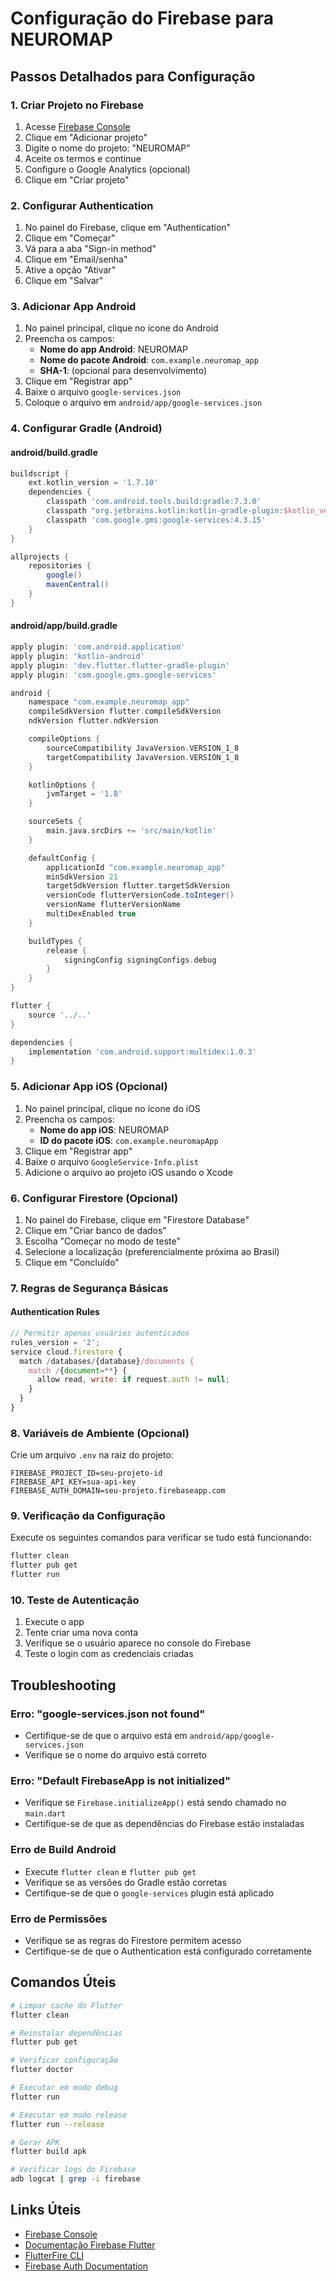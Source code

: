 # Configuração do Firebase para NEUROMAP

## Passos Detalhados para Configuração

### 1. Criar Projeto no Firebase

1. Acesse [Firebase Console](https://console.firebase.google.com/)
2. Clique em "Adicionar projeto"
3. Digite o nome do projeto: "NEUROMAP"
4. Aceite os termos e continue
5. Configure o Google Analytics (opcional)
6. Clique em "Criar projeto"

### 2. Configurar Authentication

1. No painel do Firebase, clique em "Authentication"
2. Clique em "Começar"
3. Vá para a aba "Sign-in method"
4. Clique em "Email/senha"
5. Ative a opção "Ativar"
6. Clique em "Salvar"

### 3. Adicionar App Android

1. No painel principal, clique no ícone do Android
2. Preencha os campos:
   - **Nome do app Android**: NEUROMAP
   - **Nome do pacote Android**: `com.example.neuromap_app`
   - **SHA-1**: (opcional para desenvolvimento)
3. Clique em "Registrar app"
4. Baixe o arquivo `google-services.json`
5. Coloque o arquivo em `android/app/google-services.json`

### 4. Configurar Gradle (Android)

#### android/build.gradle
```gradle
buildscript {
    ext.kotlin_version = '1.7.10'
    dependencies {
        classpath 'com.android.tools.build:gradle:7.3.0'
        classpath "org.jetbrains.kotlin:kotlin-gradle-plugin:$kotlin_version"
        classpath 'com.google.gms:google-services:4.3.15'
    }
}

allprojects {
    repositories {
        google()
        mavenCentral()
    }
}
```

#### android/app/build.gradle
```gradle
apply plugin: 'com.android.application'
apply plugin: 'kotlin-android'
apply plugin: 'dev.flutter.flutter-gradle-plugin'
apply plugin: 'com.google.gms.google-services'

android {
    namespace "com.example.neuromap_app"
    compileSdkVersion flutter.compileSdkVersion
    ndkVersion flutter.ndkVersion

    compileOptions {
        sourceCompatibility JavaVersion.VERSION_1_8
        targetCompatibility JavaVersion.VERSION_1_8
    }

    kotlinOptions {
        jvmTarget = '1.8'
    }

    sourceSets {
        main.java.srcDirs += 'src/main/kotlin'
    }

    defaultConfig {
        applicationId "com.example.neuromap_app"
        minSdkVersion 21
        targetSdkVersion flutter.targetSdkVersion
        versionCode flutterVersionCode.toInteger()
        versionName flutterVersionName
        multiDexEnabled true
    }

    buildTypes {
        release {
            signingConfig signingConfigs.debug
        }
    }
}

flutter {
    source '../..'
}

dependencies {
    implementation 'com.android.support:multidex:1.0.3'
}
```

### 5. Adicionar App iOS (Opcional)

1. No painel principal, clique no ícone do iOS
2. Preencha os campos:
   - **Nome do app iOS**: NEUROMAP
   - **ID do pacote iOS**: `com.example.neuromapApp`
3. Clique em "Registrar app"
4. Baixe o arquivo `GoogleService-Info.plist`
5. Adicione o arquivo ao projeto iOS usando o Xcode

### 6. Configurar Firestore (Opcional)

1. No painel do Firebase, clique em "Firestore Database"
2. Clique em "Criar banco de dados"
3. Escolha "Começar no modo de teste"
4. Selecione a localização (preferencialmente próxima ao Brasil)
5. Clique em "Concluído"

### 7. Regras de Segurança Básicas

#### Authentication Rules
```javascript
// Permitir apenas usuários autenticados
rules_version = '2';
service cloud.firestore {
  match /databases/{database}/documents {
    match /{document=**} {
      allow read, write: if request.auth != null;
    }
  }
}
```

### 8. Variáveis de Ambiente (Opcional)

Crie um arquivo `.env` na raiz do projeto:

```env
FIREBASE_PROJECT_ID=seu-projeto-id
FIREBASE_API_KEY=sua-api-key
FIREBASE_AUTH_DOMAIN=seu-projeto.firebaseapp.com
```

### 9. Verificação da Configuração

Execute os seguintes comandos para verificar se tudo está funcionando:

```bash
flutter clean
flutter pub get
flutter run
```

### 10. Teste de Autenticação

1. Execute o app
2. Tente criar uma nova conta
3. Verifique se o usuário aparece no console do Firebase
4. Teste o login com as credenciais criadas

## Troubleshooting

### Erro: "google-services.json not found"
- Certifique-se de que o arquivo está em `android/app/google-services.json`
- Verifique se o nome do arquivo está correto

### Erro: "Default FirebaseApp is not initialized"
- Verifique se `Firebase.initializeApp()` está sendo chamado no `main.dart`
- Certifique-se de que as dependências do Firebase estão instaladas

### Erro de Build Android
- Execute `flutter clean` e `flutter pub get`
- Verifique se as versões do Gradle estão corretas
- Certifique-se de que o `google-services` plugin está aplicado

### Erro de Permissões
- Verifique se as regras do Firestore permitem acesso
- Certifique-se de que o Authentication está configurado corretamente

## Comandos Úteis

```bash
# Limpar cache do Flutter
flutter clean

# Reinstalar dependências
flutter pub get

# Verificar configuração
flutter doctor

# Executar em modo debug
flutter run

# Executar em modo release
flutter run --release

# Gerar APK
flutter build apk

# Verificar logs do Firebase
adb logcat | grep -i firebase
```

## Links Úteis

- [Firebase Console](https://console.firebase.google.com/)
- [Documentação Firebase Flutter](https://firebase.flutter.dev/)
- [FlutterFire CLI](https://firebase.flutter.dev/docs/cli/)
- [Firebase Auth Documentation](https://firebase.flutter.dev/docs/auth/usage/)

